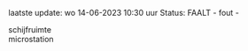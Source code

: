laatste update: 
wo 14-06-2023 10:30   uur 
Status: FAALT - fout - 
<div class="service R">schijfruimte</div><div class="service R">microstation</div>